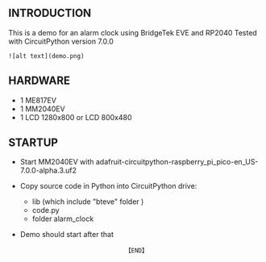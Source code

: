 
## INTRODUCTION
This is a demo for an alarm clock using BridgeTek EVE and RP2040
Tested with CircuitPython version 7.0.0
```
![alt text](demo.png)
```

## HARDWARE 
- 1 ME817EV
- 1 MM2040EV
- 1 LCD 1280x800 or LCD 800x480

## STARTUP
- Start MM2040EV with adafruit-circuitpython-raspberry_pi_pico-en_US-7.0.0-alpha.3.uf2
- Copy source code in Python into CircuitPython drive:
    + lib (which include "bteve" folder )
    + code.py
    + folder alarm_clock
- Demo should start after that    
    
                                   【END】